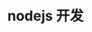 <!--
 * @Author: 明华
 * @Date: 2021-01-04 11:18:48
 * @LastEditors: 明华
 * @LastEditTime: 2021-01-04 11:20:08
 * @Description:
 * @FilePath: /frontend-training/nodejs/readme.md
-->

# nodejs 开发
